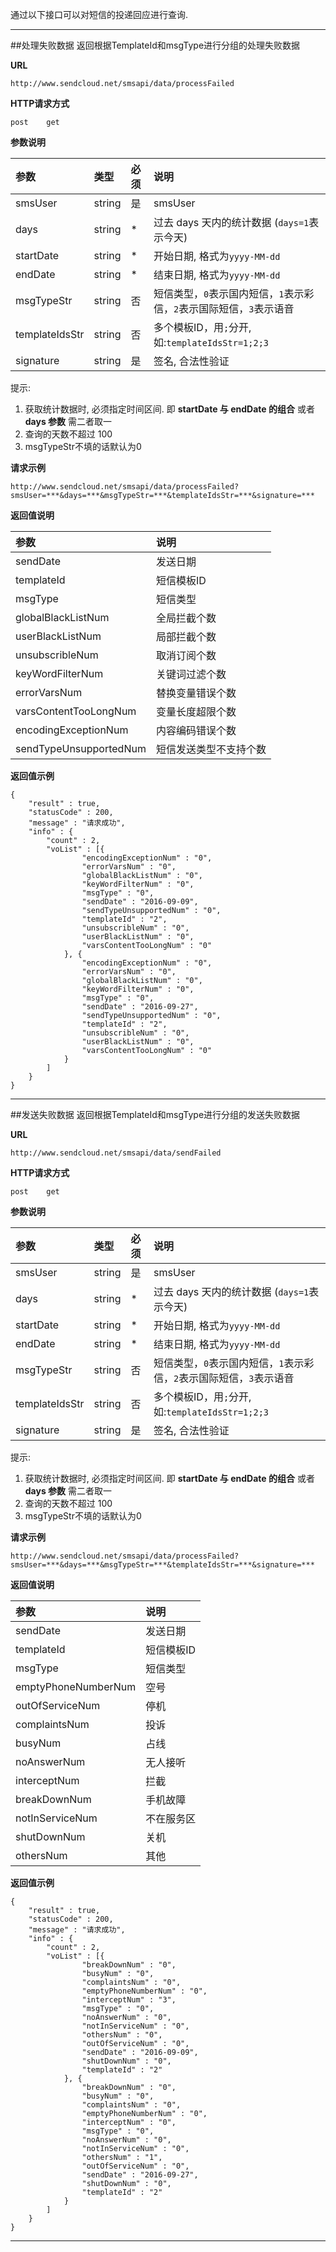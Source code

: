 通过以下接口可以对短信的投递回应进行查询.
- - - 
##处理失败数据
返回根据TemplateId和msgType进行分组的处理失败数据
    
**URL**    
```
http://www.sendcloud.net/smsapi/data/processFailed
```
    
**HTTP请求方式**
```
post    get
```
  
**参数说明** 
    
|参数|类型|必须|说明|
|:---|:---|:---|:---|
|smsUser|string|是|smsUser|
|days|string|*|过去 days 天内的统计数据 (`days=1`表示今天)| 
|startDate|string|*|开始日期, 格式为`yyyy-MM-dd`|
|endDate|string|*|结束日期, 格式为`yyyy-MM-dd`|
|msgTypeStr|string|否|短信类型，`0`表示国内短信，`1`表示彩信，`2`表示国际短信，`3`表示语音|
|templateIdsStr|string|否|多个模板ID，用`;`分开, 如:`templateIdsStr=1;2;3`|
|signature|string|是|签名, 合法性验证|

提示:

1. 获取统计数据时, 必须指定时间区间. 即 **startDate 与 endDate 的组合** 或者 **days 参数** 需二者取一
2. 查询的天数不超过 100
3. msgTypeStr不填的话默认为0

**请求示例**
```
http://www.sendcloud.net/smsapi/data/processFailed?smsUser=***&days=***&msgTypeStr=***&templateIdsStr=***&signature=***
```

**返回值说明**

|参数|说明|
|:---|:---|
|sendDate|发送日期|
|templateId|短信模板ID|
|msgType|短信类型|
|globalBlackListNum|全局拦截个数|
|userBlackListNum|局部拦截个数|
|unsubscribleNum|取消订阅个数|
|keyWordFilterNum|关键词过滤个数|
|errorVarsNum|替换变量错误个数|
|varsContentTooLongNum|变量长度超限个数|
|encodingExceptionNum|内容编码错误个数|
|sendTypeUnsupportedNum|短信发送类型不支持个数|


**返回值示例**
```
{
	"result" : true,
	"statusCode" : 200,
	"message" : "请求成功",
	"info" : {
		"count" : 2,
		"voList" : [{
				"encodingExceptionNum" : "0",
				"errorVarsNum" : "0",
				"globalBlackListNum" : "0",
				"keyWordFilterNum" : "0",
				"msgType" : "0",
				"sendDate" : "2016-09-09",
				"sendTypeUnsupportedNum" : "0",
				"templateId" : "2",
				"unsubscribleNum" : "0",
				"userBlackListNum" : "0",
				"varsContentTooLongNum" : "0"
			}, {
				"encodingExceptionNum" : "0",
				"errorVarsNum" : "0",
				"globalBlackListNum" : "0",
				"keyWordFilterNum" : "0",
				"msgType" : "0",
				"sendDate" : "2016-09-27",
				"sendTypeUnsupportedNum" : "0",
				"templateId" : "2",
				"unsubscribleNum" : "0",
				"userBlackListNum" : "0",
				"varsContentTooLongNum" : "0"
			}
		]
	}
}
```

- - -  
##发送失败数据
返回根据TemplateId和msgType进行分组的发送失败数据
    
**URL**    
```
http://www.sendcloud.net/smsapi/data/sendFailed
```
    
**HTTP请求方式**
```
post    get
```
  
**参数说明** 
    
|参数|类型|必须|说明|
|:---|:---|:---|:---|
|smsUser|string|是|smsUser|
|days|string|*|过去 days 天内的统计数据 (`days=1`表示今天)| 
|startDate|string|*|开始日期, 格式为`yyyy-MM-dd`|
|endDate|string|*|结束日期, 格式为`yyyy-MM-dd`|
|msgTypeStr|string|否|短信类型，`0`表示国内短信，`1`表示彩信，`2`表示国际短信，`3`表示语音|
|templateIdsStr|string|否|多个模板ID，用`;`分开, 如:`templateIdsStr=1;2;3`|
|signature|string|是|签名, 合法性验证|

提示:

1. 获取统计数据时, 必须指定时间区间. 即 **startDate 与 endDate 的组合** 或者 **days 参数** 需二者取一
2. 查询的天数不超过 100
3. msgTypeStr不填的话默认为0

**请求示例**
```
http://www.sendcloud.net/smsapi/data/processFailed?smsUser=***&days=***&msgTypeStr=***&templateIdsStr=***&signature=***
```

**返回值说明**

|参数|说明|
|:---|:---|
|sendDate|发送日期|
|templateId|短信模板ID|
|msgType|短信类型|
|emptyPhoneNumberNum|空号|
|outOfServiceNum|停机|
|complaintsNum|投诉|
|busyNum|占线| 
|noAnswerNum|无人接听|
|interceptNum|拦截|
|breakDownNum|手机故障|
|notInServiceNum|不在服务区|
|shutDownNum|关机|
|othersNum|其他|   

**返回值示例**
```
{
	"result" : true,
	"statusCode" : 200,
	"message" : "请求成功",
	"info" : {
		"count" : 2,
		"voList" : [{
				"breakDownNum" : "0",
				"busyNum" : "0",
				"complaintsNum" : "0",
				"emptyPhoneNumberNum" : "0",
				"interceptNum" : "3",
				"msgType" : "0",
				"noAnswerNum" : "0",
				"notInServiceNum" : "0",
				"othersNum" : "0",
				"outOfServiceNum" : "0",
				"sendDate" : "2016-09-09",
				"shutDownNum" : "0",
				"templateId" : "2"
			}, {
				"breakDownNum" : "0",
				"busyNum" : "0",
				"complaintsNum" : "0",
				"emptyPhoneNumberNum" : "0",
				"interceptNum" : "0",
				"msgType" : "0",
				"noAnswerNum" : "0",
				"notInServiceNum" : "0",
				"othersNum" : "1",
				"outOfServiceNum" : "0",
				"sendDate" : "2016-09-27",
				"shutDownNum" : "0",
				"templateId" : "2"
			}
		]
	}
}
```

- - -